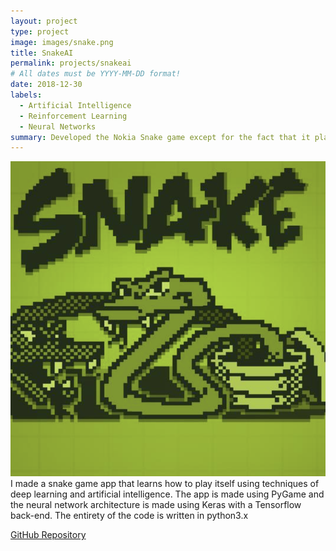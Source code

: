 ```yaml
---
layout: project
type: project
image: images/snake.png
title: SnakeAI
permalink: projects/snakeai
# All dates must be YYYY-MM-DD format!
date: 2018-12-30
labels:
  - Artificial Intelligence
  - Reinforcement Learning
  - Neural Networks
summary: Developed the Nokia Snake game except for the fact that it plays itself and learns how to get better.
---
```


![](images/snake.png)
I made a snake game app that learns how to play itself using techniques of deep learning and artificial intelligence. The app is made using PyGame and the neural network architecture is made using Keras with a Tensorflow back-end. The entirety of the code is written in python3.x

[GitHub Repository](https://github.com/piyushmishra12/SnakeAI)

